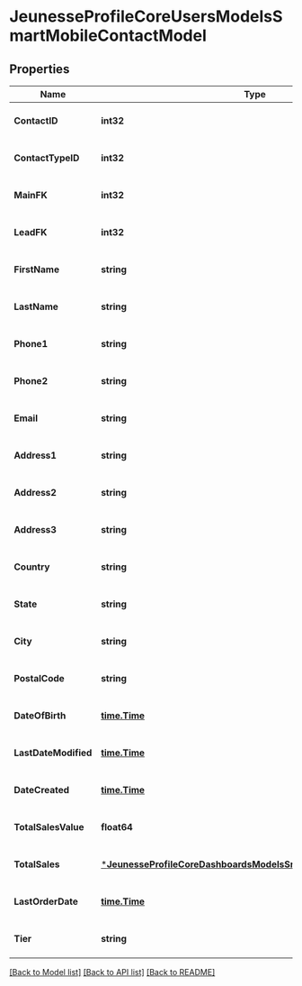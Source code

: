 # JeunesseProfileCoreUsersModelsSmartMobileContactModel

## Properties
Name | Type | Description | Notes
------------ | ------------- | ------------- | -------------
**ContactID** | **int32** |  | [optional] [default to null]
**ContactTypeID** | **int32** |  | [optional] [default to null]
**MainFK** | **int32** |  | [optional] [default to null]
**LeadFK** | **int32** |  | [optional] [default to null]
**FirstName** | **string** |  | [optional] [default to null]
**LastName** | **string** |  | [optional] [default to null]
**Phone1** | **string** |  | [optional] [default to null]
**Phone2** | **string** |  | [optional] [default to null]
**Email** | **string** |  | [optional] [default to null]
**Address1** | **string** |  | [optional] [default to null]
**Address2** | **string** |  | [optional] [default to null]
**Address3** | **string** |  | [optional] [default to null]
**Country** | **string** |  | [optional] [default to null]
**State** | **string** |  | [optional] [default to null]
**City** | **string** |  | [optional] [default to null]
**PostalCode** | **string** |  | [optional] [default to null]
**DateOfBirth** | [**time.Time**](time.Time.md) |  | [optional] [default to null]
**LastDateModified** | [**time.Time**](time.Time.md) |  | [optional] [default to null]
**DateCreated** | [**time.Time**](time.Time.md) |  | [optional] [default to null]
**TotalSalesValue** | **float64** |  | [optional] [default to null]
**TotalSales** | [***JeunesseProfileCoreDashboardsModelsSmartMobileCurrencyModel**](Jeunesse.Profile.Core.Dashboards.Models.SmartMobile.CurrencyModel.md) |  | [optional] [default to null]
**LastOrderDate** | [**time.Time**](time.Time.md) |  | [optional] [default to null]
**Tier** | **string** |  | [optional] [default to null]

[[Back to Model list]](../README.md#documentation-for-models) [[Back to API list]](../README.md#documentation-for-api-endpoints) [[Back to README]](../README.md)


